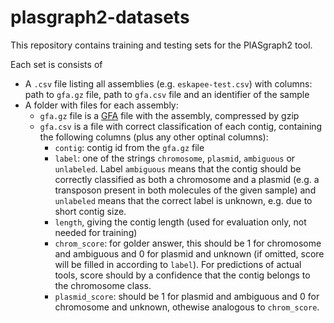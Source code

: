 # plasgraph2-datasets

This repository contains training and testing sets for the PlASgraph2 tool. 

Each set is consists of 
* A `.csv` file listing all assemblies (e.g. `eskapee-test.csv`) with columns: path to `gfa.gz` file, path to `gfa.csv` file and an identifier of the sample
* A folder with files for each assembly:
  * `gfa.gz` file is a [GFA](http://gfa-spec.github.io/GFA-spec/GFA1.html) file with the assembly, compressed by gzip
  * `gfa.csv` is a file with correct classification of each contig, containing the following columns (plus any other optinal columns):
     * `contig`: contig id from the `gfa.gz` file 
     * `label`: one of the strings `chromosome`, `plasmid`, `ambiguous` or `unlabeled`. Label `ambiguous` means that the contig should be correctly classified as both a chromosome and a plasmid (e.g. a transposon present in both molecules of the given sample) and `unlabeled` means that the correct label is unknown, e.g. due to short contig size. 
     * `length`, giving the contig length (used for evaluation only, not needed for training)
     * `chrom_score`: for golder answer, this should be 1 for chromosome and ambiguous and 0 for plasmid and unknown (if omitted, score will be filled in according to `label`). For predictions of actual tools, score should by a confidence that the contig belongs to the chromosome class.
     * `plasmid_score`: should be 1 for plasmid and ambiguous and 0 for chromosome and unknown, othewise analogous to `chrom_score`.
  
